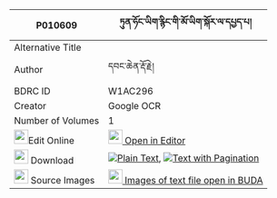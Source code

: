 |P010609|ཏུན་ཧོང་ཡིག་རྙིང་གི་མོ་ཡིག་སྐོར་ལ་དཔྱད་པ། 
| --- | --- 
|Alternative Title |
|Author| དབང་ཆེན་རྡོ་རྗེ།
|BDRC ID | W1AC296
|Creator | Google OCR
|Number of Volumes| 1
|<img width="25" src="https://img.icons8.com/color/25/000000/edit-property.png">Edit Online| [<img width="25" src="https://avatars.githubusercontent.com/u/45091458?s=200&v=4"> Open in Editor](http://editor.openpecha.org/P010609)
|<img width="25" src="https://img.icons8.com/fluent/48/000000/download-2.png"/>  Download | [![](https://img.icons8.com/color/20/000000/txt.png)Plain Text](https://github.com/Openpecha/P010609/releases/download/v2/tun_hong_yiknying_gi_moyik_kor_plain_P010609.zip), [![](https://img.icons8.com/color/20/000000/txt.png)Text with Pagination](https://github.com/Openpecha/P010609/releases/download/v2/tun_hong_yiknying_gi_moyik_kor_pages_P010609.zip)
|<img width="25" src="https://img.icons8.com/plasticine/100/000000/pictures-folder.png"/>  Source Images | [<img width="25" src="https://library.bdrc.io/icons/BUDA-small.svg"> Images of text file open in BUDA](https://library.bdrc.io/show/bdr:W1AC296)